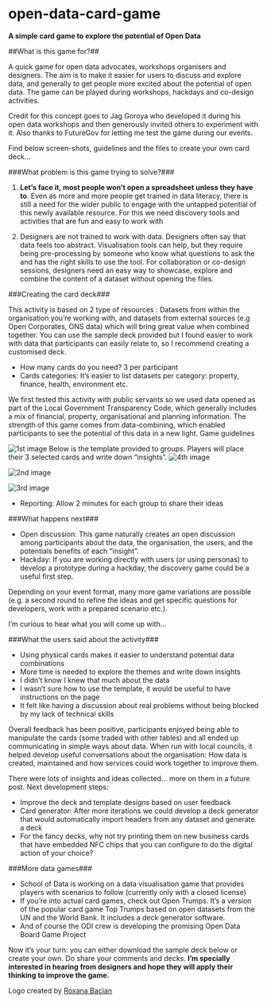 # open-data-card-game
**A simple card game to explore the potential of Open Data**


##What is this game for?##

A quick game for open data advocates, workshops organisers and designers. The aim is to make it easier for users to discuss and explore data, and generally to get people more excited about the potential of open data. The game can be played during workshops, hackdays and co-design activities.

Credit for this concept goes to Jag Goroya who developed it during his open data workshops and then generously invited others to experiment with it. Also thanks to FutureGov for letting me test the game during our events.

Find below screen-shots, guidelines and the files to create your own card deck…

###What problem is this game trying to solve?###

1. **Let’s face it, most people won’t open a spreadsheet unless they have to**. Even as more and more people get trained in data literacy, there is still a need for the wider public to engage with the untapped potential of this newly available resource. For this we need discovery tools and activities that are fun and easy to work with

2. Designers are not trained to work with data. Designers often say that data feels too abstract. Visualisation tools can help, but they require being pre-processing by someone who know what questions to ask the and has the right skills to use the tool.
For collaboration or co-design sessions, designers need an easy way to showcase, explore and combine the content of a dataset without opening the files.

###Creating the card deck###

This activity is based on 2 type of resources : Datasets from within the organisation you’re working with, and datasets from external sources (e.g Open Corporates, ONS data) which will bring great value when combined together. You can use the sample deck provided but I found easier to work with data that participants can easily relate to, so I recommend creating a customised deck.

- How many cards do you need? 3 per participant
- Cards categories: It’s easier to list datasets per category: property, finance, health, environment etc.

We first tested this activity with public servants so we used data opened as part of the Local Government Transparency Code, which generally includes a mix of financial, property, organisational and planning information. The strength of this game comes from data-combining, which enabled participants to see the potential of this data in a new light.
Game guidelines

![1st image](https://cloud.githubusercontent.com/assets/2728382/10521545/5362d930-7368-11e5-9a97-8cca3991b9ef.jpg)
Below is the template provided to groups. Players will place their 3 selected cards and write down “insights”.
![4th image](https://cloud.githubusercontent.com/assets/2728382/10521570/7641fcf6-7368-11e5-85db-00378a234314.jpg)

![2nd image](https://cloud.githubusercontent.com/assets/2728382/10521547/53b1858a-7368-11e5-8142-c7dc46260844.jpg)

![3rd image](https://cloud.githubusercontent.com/assets/2728382/10521548/53ce5034-7368-11e5-94b7-a79c48523082.jpg)

- Reporting: Allow 2 minutes for each group to share their ideas

###What happens next###

- Open discussion: This game naturally creates an open discussion among participants about the data, the organisation, the users, and the potentials benefits of each “insight”.
- Hackday: If you are working directly with users (or using personas) to develop a prototype during a hackday, the discovery game could be a useful first step.

Depending on your event format, many more game variations are possible (e.g. a second round to refine the ideas and get specific questions for developers, work with a prepared scenario etc.).

I’m curious to hear what you will come up with…

###What the users said about the activity###

- Using physical cards makes it easier to understand potential data combinations
- More time is needed to explore the themes and write down insights
- I didn’t know I knew that much about the data
- I wasn’t sure how to use the template, it would be useful to have instructions on the page
- It felt like having a discussion about real problems without being blocked by my lack of technical skills

Overall feedback has been positive, participants enjoyed being able to manipulate the cards (some traded with other tables) and all ended up communicating in simple ways about data. When run with local councils, it helped develop useful conversations about the organisation: How data is created, maintained and how services could work together to improve them.

There were lots of insights and ideas collected… more on them in a future post.
Next development steps:

- Improve the deck and template designs based on user feedback
- Card generator: After more iterations we could develop a deck generator that would automatically import headers from any dataset and generate a deck
- For the fancy decks, why not try printing them on new business cards that have embedded NFC chips that you can configure to do the digital action of your choice?

###More data games###

- School of Data is working on a data visualisation game that provides players with scenarios to follow (currently only with a closed license)
- If you’re into actual card games, check out Open Trumps. It’s a version of the popular card game Top Trumps based on open datasets from the UN and the World Bank. It includes a deck generator software.
- And of course the ODI crew is developing the promising Open Data Board Game Project

Now it’s your turn: you can either download the sample deck below or create your own. Do share your comments and decks. **I’m specially interested in hearing from designers and hope they will apply their thinking to improve the game.**

Logo created by [Roxana Bacian](https://twitter.com/roxanabacian)
